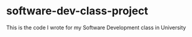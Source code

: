 # software-dev-class-project
This is the code I wrote for my Software Development class in University
